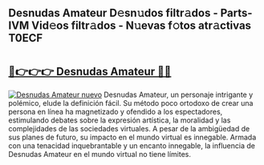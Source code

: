 ## Desnudas Amateur D𝚎sn𝚞dos filtr𝚊dos - Parts-IVM Vid𝚎os filtr𝚊dos - N𝚞evas f𝚘tos atr𝚊ctivas T0ECF

# <h2><a href="http://mb5uqc8.tromn.icu/?c=Desnudas+Amateur">🔗👉👉👉 Desnudas Amateur 🔗🔗</a></h2>

[![Desnudas Amateur nuevo](https://i.imgur.com/pEAQMta.gif)](http://mb5uqc8.tromn.icu/?c=Desnudas+Amateur)
Desnudas Amateur, un personaje intrigante y polémico, elude la definición fácil. Su método poco ortodoxo de crear una persona en línea ha magnetizado y ofendido a los espectadores, estimulando debates sobre la expresión artística, la moralidad y las complejidades de las sociedades virtuales. A pesar de la ambigüedad de sus planes de futuro, su impacto en el mundo virtual es innegable. Armada con una tenacidad inquebrantable y un encanto innegable, la influencia de Desnudas Amateur en el mundo virtual no tiene límites.
